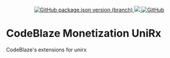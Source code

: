 <p align="center">
  <a href="https://openupm.com/packages/io.codeblaze.extensions.unirx/">
    <img alt="GitHub package.json version (branch)" src="https://img.shields.io/github/package-json/v/BLaZeKiLL/CodeBlazeLibrary/upm/extensions/unirx?label=unirx">
  </a>
  <a href="https://openupm.com/packages/io.codeblaze.library/">
    <img src="https://img.shields.io/npm/v/io.codeblaze.library?label=openupm&amp;registry_uri=https://package.openupm.com" />
  </a>
  <a href="https://github.com/BLaZeKiLL/CodeBlazeLibrary/blob/master/LICENSE.md">
    <img alt="GitHub" src="https://img.shields.io/github/license/BLaZeKiLL/CodeBlazeLibrary">
  </a>
</p>

# CodeBlaze Monetization UniRx
CodeBlaze's extensions for unirx